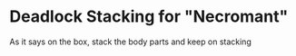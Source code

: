 # Deadlock Stacking for "Necromant"

As it says on the box,  stack the body parts and keep on stacking